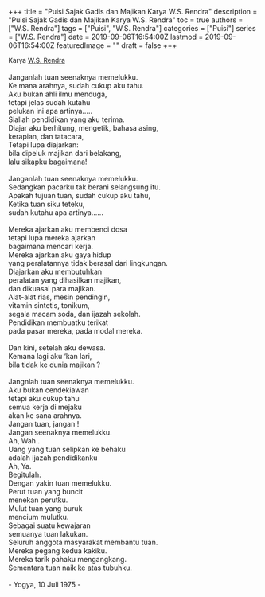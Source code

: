 +++
title = "Puisi Sajak Gadis dan Majikan Karya W.S. Rendra"
description = "Puisi Sajak Gadis dan Majikan Karya W.S. Rendra"
toc = true
authors = ["W.S. Rendra"]
tags = ["Puisi", "W.S. Rendra"]
categories = ["Puisi"]
series = ["W.S. Rendra"]
date = 2019-09-06T16:54:00Z
lastmod = 2019-09-06T16:54:00Z
featuredImage = ""
draft = false
+++

<div style="text-align: justify;">
<div style="font-size: small;">Karya <a href="/authors/w.s.-rendra/" target="_blank">W.S. Rendra</a></div><br />
Janganlah tuan seenaknya memelukku.<br />Ke mana arahnya, sudah cukup aku tahu.<br />Aku bukan ahli ilmu menduga,<br />tetapi jelas sudah kutahu<br />pelukan ini apa artinya…..<br />Siallah pendidikan yang aku terima.<br />Diajar aku berhitung, mengetik, bahasa asing,<br />kerapian, dan tatacara,<br />Tetapi lupa diajarkan:<br />bila dipeluk majikan dari belakang,<br />lalu sikapku bagaimana!<br /><br />Janganlah tuan seenaknya memelukku.<br />Sedangkan pacarku tak berani selangsung itu.<br />Apakah tujuan tuan, sudah cukup aku tahu,<br />Ketika tuan siku teteku,<br />sudah kutahu apa artinya……<br /><br />Mereka ajarkan aku membenci dosa<br />tetapi lupa mereka ajarkan<br />bagaimana mencari kerja.<br />Mereka ajarkan aku gaya hidup<br />yang peralatannya tidak berasal dari lingkungan.<br />Diajarkan aku membutuhkan<br />peralatan yang dihasilkan majikan,<br />dan dikuasai para majikan.<br />Alat-alat rias, mesin pendingin,<br />vitamin sintetis, tonikum,<br />segala macam soda, dan ijazah sekolah.<br />Pendidikan membuatku terikat<br />pada pasar mereka, pada modal mereka.<br /><br />Dan kini, setelah aku dewasa.<br />Kemana lagi aku ‘kan lari,<br />bila tidak ke dunia majikan ?<br /><br />Jangnlah tuan seenaknya memelukku.<br />Aku bukan cendekiawan<br />tetapi aku cukup tahu<br />semua kerja di mejaku<br />akan ke sana arahnya.<br />Jangan tuan, jangan !<br />Jangan seenaknya memelukku.<br />Ah, Wah .<br />Uang yang tuan selipkan ke behaku<br />adalah ijazah pendidikanku<br />Ah, Ya.<br />Begitulah.<br />Dengan yakin tuan memelukku.<br />Perut tuan yang buncit<br />menekan perutku.<br />Mulut tuan yang buruk<br />mencium mulutku.<br />Sebagai suatu kewajaran<br />semuanya tuan lakukan.<br />Seluruh anggota masyarakat membantu tuan.<br />Mereka pegang kedua kakiku.<br />Mereka tarik pahaku mengangkang.<br />Sementara tuan naik ke atas tubuhku.<br /><br />- Yogya, 10 Juli 1975 -</div>
